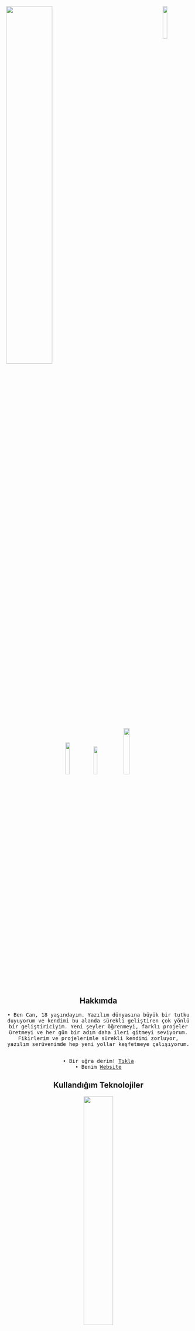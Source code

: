 
# <img width="50%" src= "https://readme-typing-svg.demolab.com?font=Fira+Code&pause=1000&color=FFFFFF&background=FF6AAA00&vCenter=false&multiline=true&width=435&height=30&lines=Merhaba%2C+Ben+Abdullah+Can"><img align="right" width="15%" src="https://komarev.com/ghpvc/?username=Abdullah+Can&color=191717">

<div align="center">

<p align="center">
 <a href="https://discord.com/users/843136836947410945" target"blank_"><img width="15%" src="https://img.shields.io/badge/Discord%20-000000.svg?&style=for-the-badge&logo=discord&logoColor=white"></a>
  <a href="https://github.com/can729" target"blank_"><img width="14%" src="https://img.shields.io/badge/GitHub%20-000000.svg?&style=for-the-badge&logo=github&logoColor=white"></a>
 <a href="https://www.instagram.com/abdullahcann_baba/" target"blank_"><img width="18%" src="https://img.shields.io/badge/INSTAGRAM%20-000000.svg?&style=for-the-badge&logo=instagram&logoColor=white"></a><p>

## Hakkımda

<samp>
• Ben Can, 18 yaşındayım. Yazılım dünyasına büyük bir tutku duyuyorum ve kendimi bu alanda sürekli geliştiren çok yönlü bir geliştiriciyim. Yeni şeyler öğrenmeyi, farklı projeler üretmeyi ve her gün bir adım daha ileri gitmeyi seviyorum. Fikirlerim ve projelerimle sürekli kendimi zorluyor, yazılım serüvenimde hep yeni yollar keşfetmeye çalışıyorum.<br /><br />

• Bir uğra derim! [Tıkla]() <br />
• Benim [Website]()

</samp>

## Kullandığım Teknolojiler

<img width="40%" align="center" src="https://skillicons.dev/icons?i=js,html,css,react,nodejs,express,mysql,mongodb&perline=7">

## İstatistiklerim
<div align="center" width="100%">
<img width="50%" src="https://github-readme-stats.vercel.app/api?username=can729&show_icons=false&theme=midnight-purple&hide_border=true&bg_color=0D1117">
<img width="50%" src="https://github-readme-stats.vercel.app/api/top-langs/?username=can729&theme=midnight-purple&hide_border=true&include_all_commits=false&count_private=true&layout=donut&bg_color=0D1117">
